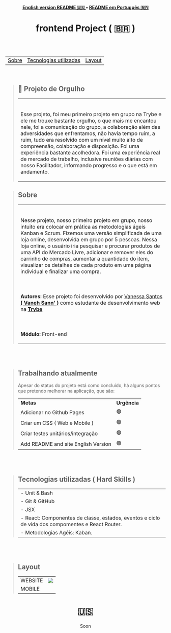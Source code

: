 
<p align="center"><b>
 <a href="#----">English version README 🇺🇸 </a> •
 <a href="#--frontend-project-------">README em Português 🇧🇷</a>
  </b>
</p>
<h1 align="center">
  frontend Project
  <span> ( 🇧🇷 )  </span>
</h1>

<br>
<br>

<section>
  <table align="center">
<tr><p align="center"><b> </td> 
<td> <a href="#---sobre--">Sobre</a></td> 
<td>  <a href="#tecnologias-utilizadas--hard-skills-">Tecnologias utilizadas</a></td> 
<td>  <a href="#layout">Layout</a></td> 
  </b>
  </p></tr>
  </table>
  
  <br>
    <blockquote>
    <h2 align="left">
🥇 Projeto de Orgulho
  </h2>
<table>
    <tr>
      <td><br>
        <p align="left">
 Esse projeto, foi meu primeiro projeto em grupo na Trybe e ele me trouxe bastante orgulho, o que mais me encantou nele, foi a comunicação do grupo, a colaboração além das adversidades que enfrentamos, não havia tempo ruim, a ruim, tudo era resolvido com um nível muito alto de compreensão, colaboração e disposição. Foi uma experiência bastante acolhedora. Foi uma experiência real de mercado de trabalho, inclusive reuniões diárias com nosso Facilitador, informando progresso e o que está em andamento. </p> </td>
    </tr>

</table> 
  </blockquote>
  <blockquote>
    <h2 align="left">
   Sobre
  </h2>
<table>
    <tr>
      <td><br>
        <p align="left">
 Nesse projeto, nosso primeiro projeto em grupo, nosso intuito era colocar em prática as metodologias ágeis Kanban e Scrum. Fizemos uma versão simplificada de uma loja online, desenvolvida em grupo por 5 pessoas. Nessa loja online, o usuário iria pesquisar e procurar produtos de uma API do Mercado Livre, adicionar e remover eles do carrinho de compras, aumentar a quantidade do item, visualizar os detalhes de cada produto em uma página individual e finalizar uma compra. 
 </p> </td>
    </tr>
    <tr>
      <td><br>
        <p align="left">
          <b>Autores:</b> Esse projeto foi desenvolvido por <a href="https://www.linkedin.com/in/vanehsann/" target="_blank"> Vanessa Santos <b>( Vaneh Sann' )</b></a> como estudante de desenvolvimento web na <b><a href="https://www.betrybe.com/" target="_blank"> Trybe </a></b>
        </p>
      </td>
    <tr>
    <tr>
      <td><br>
        <p align="left">
          <b>Módulo:</b> Front-end
        </p>
      </td>
    </tr>
 
</table> 
  </blockquote>

<br>
<br>

<blockquote>
   <h2>Trabalhando atualmente</h2>
  <p> Apesar do status do projeto está como concluido, há alguns pontos que pretendo melhorar na aplicação, que são: </p>
   <table>
  <tr>
    <td>
      <b>Metas</b>
    </td>
    <td>
      <b>Urgência</b>
    </td>
  </tr>
    <tr>
    <td> Adicionar no Github Pages</td>
    <td>🟢</td>
  </tr>
  <tr>
    <td> Criar um CSS ( Web e Mobile ) </td>
    <td>🟢</td>
  </tr>
     <tr>
    <td> Criar testes unitários/integração</td>
    <td>🟢</td>
  </tr>
     <tr>
    <td>Add README and site English Version</td>
    <td>🟢</td>
  </tr>

</table></blockquote>

<br>
<br>


<div>

  <blockquote>
    <h2 align="left">
Tecnologias utilizadas ( Hard Skills )
</h2>
    <table>
      
 <tr><td>
 - Unit & Bash
 </tr></td> 
 <tr><td> 
     - Git & GitHub
 </tr></td> 
 <tr><td> 
 - JSX
 </td></tr> 
  <tr><td> 
 - React: Componentes de classe, estados, eventos e ciclo de vida dos compomentes e React Router.
 </td></tr>
   <tr><td> 
 - Metodologias Agéis: Kaban.
 </td></tr>
    </table>
      </blockquote>
  </div>
  
<br>
<br>
<div>
  <blockquote>
    <h2 align="left">
Layout
</h2>
 <table>  
 <tr><td> 
     WEBSITE
 </td><td><img src="./tryunfo.gif" /></td></tr>
 <tr><td> 
 MOBILE
 </td></tr> 
    </table>
      </blockquote>
  </div>
  </section>

 <h1 align="center">  🇺🇸  </h1>

<p align="center"> Soon </p>

